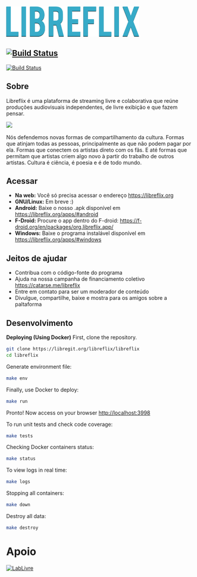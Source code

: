 ![Logo da libreflix](assets/img/libreflix.png)

[![Build Status](https://ci.ayrlabs.org/api/badges/librefix/libreflix/status.svg)](https://ci.ayrlabs.org/libreflix/libreflix)
-----
[![Build Status](https://ci.ayrlabs.org/api/badges/libreflix/libreflix/status.svg)](https://ci.ayrlabs.org/libreflix/libreflix)
## Sobre

Libreflix é uma plataforma de streaming livre e colaborativa que reúne produções audiovisuais independentes, de livre exibição e que fazem pensar.


![](https://s3-sa-east-1.amazonaws.com/cdn.br.catarse/uploads/redactor_rails/picture/data/244309/screely-1569280205294.png)



Nós defendemos novas formas de compartilhamento da cultura. Formas que atinjam todas as pessoas, principalmente as que não podem pagar por ela. Formas que conectem os artistas direto com os fãs. E até formas que permitam que artistas criem algo novo à partir do trabalho de outros artistas. Cultura é ciência, é poesia e é de todo mundo.

## Acessar
- **Na web:** Você só precisa acessar o endereço https://libreflix.org
- **GNU/Linux:** Em breve :)
- **Android:** Baixe o nosso .apk disponível em https://libreflix.org/apps/#android
- **F-Droid:** Procure o app dentro do F-droid: https://f-droid.org/en/packages/org.libreflix.app/
- **Windows:** Baixe o programa instalável disponível em https://libreflix.org/apps/#windows

## Jeitos de ajudar
- Contribua com o código-fonte do programa
- Ajuda na nossa campanha de financiamento coletivo https://catarse.me/libreflix
- Entre em contato para ser um moderador de conteúdo
- Divulgue, compartilhe, baixe e mostra para os amigos sobre a paltaforma

## Desenvolvimento
**Deploying (Using Docker)**
First, clone the repository.
``` bash
git clone https://libregit.org/libreflix/libreflix
cd libreflix
```

Generate environment file:
``` bash
make env
```

Finally, use Docker to deploy:
``` bash
make run
```

Pronto! Now access on your browser [http://localhost:3998](http://localhost:3998)

To run unit tests and check code coverage:
``` bash
make tests
```

Checking Docker containers status:
``` bash
make status
```

To view logs in real time:
``` bash
make logs
```

Stopping all containers:
``` bash
make down
```

Destroy all data:
``` bash
make destroy
```

# Apoio

<a href="http://pesquisa.ufabc.edu.br/lablivre/sobre/" target="_blank"><img src="https://libregit.org/libreflix/libreflix/raw/branch/master/public/assets/friends/lablivre-logo.png" alt="LabLivre" width="200"></a>
